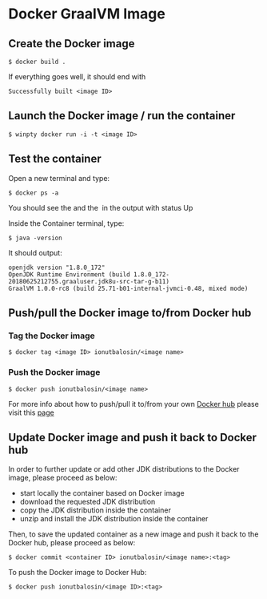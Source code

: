 # Docker GraalVM Image

## Create the Docker image

```
$ docker build .
```

If everything goes well, it should end with

```
Successfully built <image ID>
```

## Launch the Docker image / run the container

```
$ winpty docker run -i -t <image ID>
```

## Test the container

Open a new terminal and type:

```
$ docker ps -a
```

You should see the <container ID> and the <image ID> in the output with status Up

Inside the Container terminal, type:

```
$ java -version
```

It should output:

```
openjdk version "1.8.0_172"
OpenJDK Runtime Environment (build 1.8.0_172-20180625212755.graaluser.jdk8u-src-tar-g-b11)
GraalVM 1.0.0-rc8 (build 25.71-b01-internal-jvmci-0.48, mixed mode)
```

## Push/pull the Docker image to/from Docker hub

### Tag the Docker image

```
$ docker tag <image ID> ionutbalosin/<image name>
```

### Push the Docker image

```
$ docker push ionutbalosin/<image name>
```

For more info about how to push/pull it to/from your own [Docker hub](https://hub.docker.com/) please visit this [page](https://ropenscilabs.github.io/r-docker-tutorial/04-Dockerhub.html)

## Update Docker image and push it back to Docker hub

In order to further update or add other JDK distributions to the Docker image, please proceed as below:

- start locally the container based on Docker image
- download the requested JDK distribution
- copy the JDK distribution inside the container
- unzip and install the JDK distribution inside the container

Then, to save the updated container as a new image and push it back to the Docker hub, please proceed as below:

```
$ docker commit <container ID> ionutbalosin/<image name>:<tag>
```

To push the Docker image to Docker Hub:

```
$ docker push ionutbalosin/<image ID>:<tag>
```